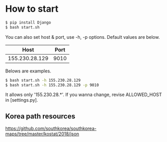 # How to start

```bash
$ pip install Django
$ bash start.sh
```

You can also set host & port, use -h, -p options.
Default values are below.<br>

| Host              | Port |
| ----------------- | ---- |
| 155.230.28.129    | 9010 |

Belows are examples.

```bash
$ bash start.sh -h 155.230.28.129
$ bash start.sh -h 155.230.28.129 -p 9010
```

It allows only '155.230.28.*'. If you wanna change, revise ALLOWED_HOST in [settings.py]. 

## Korea path resources
https://github.com/southkorea/southkorea-maps/tree/master/kostat/2018/json

